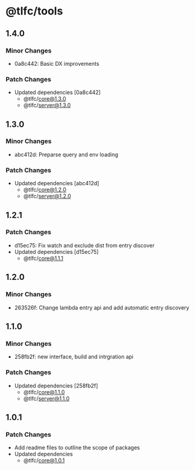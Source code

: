 # @tlfc/tools

## 1.4.0

### Minor Changes

- 0a8c442: Basic DX improvements

### Patch Changes

- Updated dependencies [0a8c442]
  - @tlfc/core@1.3.0
  - @tlfc/server@1.3.0

## 1.3.0

### Minor Changes

- abc412d: Preparse query and env loading

### Patch Changes

- Updated dependencies [abc412d]
  - @tlfc/core@1.2.0
  - @tlfc/server@1.2.0

## 1.2.1

### Patch Changes

- d15ec75: Fix watch and exclude dist from entry discover
- Updated dependencies [d15ec75]
  - @tlfc/core@1.1.1

## 1.2.0

### Minor Changes

- 263526f: Change lambda entry api and add automatic entry discovery

## 1.1.0

### Minor Changes

- 258fb2f: new interface, build and intrgration api

### Patch Changes

- Updated dependencies [258fb2f]
  - @tlfc/core@1.1.0
  - @tlfc/server@1.1.0

## 1.0.1

### Patch Changes

- Add readme files to outline the scope of packages
- Updated dependencies
  - @tlfc/core@1.0.1
